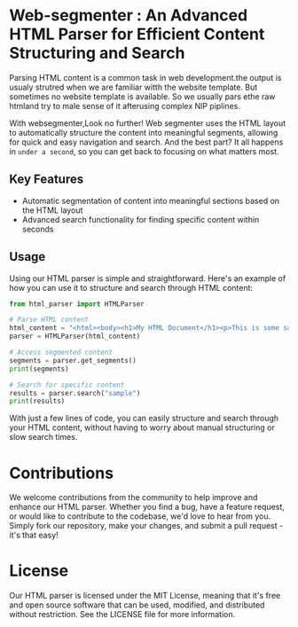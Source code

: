 # Web-segmenter : An Advanced HTML Parser for Efficient Content Structuring and Search

Parsing HTML content is a common task in web development.the output is usualy strutred when we are familiar witth the website template. But sometimes no website template is available.
So we usually pars ethe raw htmland try to male sense of it afterusing complex NlP piplines. 

With websegmenter,Look no further! Web segmenter uses the HTML layout to automatically structure the content into meaningful segments, 
allowing for quick and easy navigation and search. And the best part? It all happens in ``under a second``, so you can get back to focusing on what matters most.


## Key Features

- Automatic segmentation of content into meaningful sections based on the HTML layout
- Advanced search functionality for finding specific content within seconds


## Usage

Using our HTML parser is simple and straightforward. Here's an example of how you can use it to structure and search through HTML content:

```python
from html_parser import HTMLParser

# Parse HTML content
html_content = "<html><body><h1>My HTML Document</h1><p>This is some sample content.</p></body></html>"
parser = HTMLParser(html_content)

# Access segmented content
segments = parser.get_segments()
print(segments)

# Search for specific content
results = parser.search("sample")
print(results)
```
With just a few lines of code, you can easily structure and search through your HTML content, without having to worry about manual structuring or slow search times.

# Contributions
We welcome contributions from the community to help improve and enhance our HTML parser. Whether you find a bug, have a feature request, or would like to contribute to the codebase, we'd love to hear from you. Simply fork our repository, make your changes, and submit a pull request - it's that easy!

# License
Our HTML parser is licensed under the MIT License, meaning that it's free and open source software that can be used, modified, and distributed without restriction. See the LICENSE file for more information.


